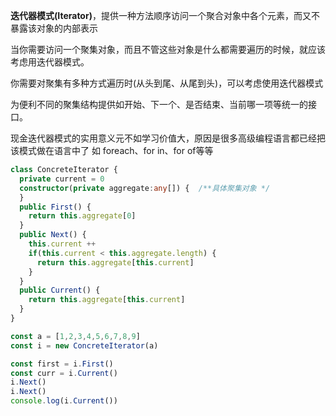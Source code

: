 **迭代器模式(Iterator)**，提供一种方法顺序访问一个聚合对象中各个元素，而又不暴露该对象的内部表示

当你需要访问一个聚集对象，而且不管这些对象是什么都需要遍历的时候，就应该考虑用迭代器模式。

你需要对聚集有多种方式遍历时(从头到尾、从尾到头)，可以考虑使用迭代器模式

为便利不同的聚集结构提供如开始、下一个、是否结束、当前哪一项等统一的接口。

现金迭代器模式的实用意义元不如学习价值大，原因是很多高级编程语言都已经把该模式做在语言中了 如 foreach、for in、for of等等
```typescript
class ConcreteIterator {
  private current = 0
  constructor(private aggregate:any[]) {  /**具体聚集对象 */
  }
  public First() {
    return this.aggregate[0]
  }
  public Next() {
    this.current ++
    if(this.current < this.aggregate.length) {
      return this.aggregate[this.current]
    }
  }
  public Current() {
    return this.aggregate[this.current] 
  }
}

const a = [1,2,3,4,5,6,7,8,9]
const i = new ConcreteIterator(a)

const first = i.First()
const curr = i.Current()
i.Next()
i.Next()
console.log(i.Current())

```